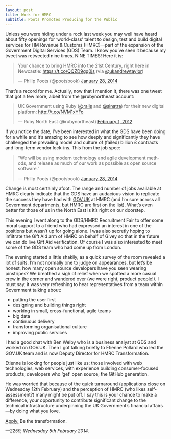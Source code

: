 ```yaml
---
layout: post
title: Work for HMRC
subtitle: Poots Promotes Producing for the Public
---
```


Unless you were hiding under a rock last week you may well have heard about fifty openings for ‘world-class’ talent to design, test and build digital services for HM Revenue & Customs (HMRC)—part of the expansion of the Government Digital Services (GDS) Team. I know you’ve seen it because my tweet was retweeted nine times. NINE TIMES! Here it is:

<blockquote class="twitter-tweet" lang="en"><p>Your chance to bring HMRC into the 21st Century, right here in Newcastle: <a href="https://t.co/QQZD9gq0js">https://t.co/QQZD9gq0js</a> (via <a href="https://twitter.com/ukandrewtaylor">@ukandrewtaylor</a>)</p>&mdash; Philip Poots (@pootsbook) <a href="https://twitter.com/pootsbook/statuses/428106879127277568">January 28, 2014</a></blockquote>

That’s a record for me. Actually, now that I mention it, there was one tweet that got a few more, albeit from the @rubynortheast account:

<blockquote class="twitter-tweet" data-cards="hidden" lang="en"><p>UK Government using Ruby (<a href="https://twitter.com/rails">@rails</a> and <a href="https://twitter.com/sinatra">@sinatra</a>) for their new digital platform: <a href="http://t.co/NVM1xYFo">http://t.co/NVM1xYFo</a></p>&mdash; Ruby North East (@rubynortheast) <a href="https://twitter.com/rubynortheast/statuses/164687845561348097">February 1, 2012</a></blockquote>

If you notice the date, I’ve been interested in what the GDS have been doing for a while and it’s amazing to see how deeply and significantly they have challenged the prevailing model and culture of (failed) billion £ contracts and long-term vendor lock-ins. This from the job spec:

<blockquote class="twitter-tweet" lang="en"><p>“We will be using modern technology and agile development methods, and release as much of our work as possible as open source software.”</p>&mdash; Philip Poots (@pootsbook) <a href="https://twitter.com/pootsbook/statuses/428106996559380480">January 28, 2014</a></blockquote>

Change is most certainly afoot. The range and number of jobs available at HMRC clearly indicate that the GDS have an audacious vision to replicate the success they have had with [GOV.UK](https://www.gov.uk) at HMRC (and I’m sure across all Government departments, but HMRC are first on the list). What’s even better for those of us in the North East is it’s right on our doorstep.

This evening I went along to the GDS/HMRC Recruitment Fair to offer some moral support to a friend who had expressed an interest in one of the positions but wasn’t up for going alone. I was also secretly hoping to infiltrate the Gift Aid arm of HMRC on behalf of Givey so that in the future we can do live Gift Aid verification. Of course I was also interested to meet some of the GDS team who had come up from London. 

The evening started a little shakily, as a quick survey of the room revealed a lot of suits. I’m not normally one to judge on appearances, but let’s be honest, how many open source developers have you seen wearing pinstripes? We breathed a sigh of relief when we spotted a more casual crew in the corner and wandered over (we were right, product people!). I must say, it was very refreshing to hear representatives from a team within Government talking about:

- putting the user first
- designing and building things right
- working in small, cross-functional, agile teams
- big data
- continuous delivery
- transforming organisational culture
- improving public services

I had a good chat with Ben Welby who is a business analyst at GDS and worked on GOV.UK. Then I got talking briefly to Etienne Pollard who led the GOV.UK team and is now Deputy Director for HMRC Transformation.

Etienne is looking for people just like us: those involved with web technologies, web services, with experience building consumer-focused products; developers who ‘get’ open source; the GitHub generation.

He was worried that because of the quick turnaround (applications close on Wednesday 12th February) and the perception of HMRC (who likes self-assessment?) many might be put off. I say this is your chance to make a difference, your opportunity to contribute significant change to the technical infrastructure underpinning the UK Government’s financial affairs—by doing what you love.

[Apply.](https://www.gov.uk/government/news/hmrc-now-recruiting-for-world-class-digital-skills) Be the transformation.

*—2259, Wednesday 5th February 2014.*
